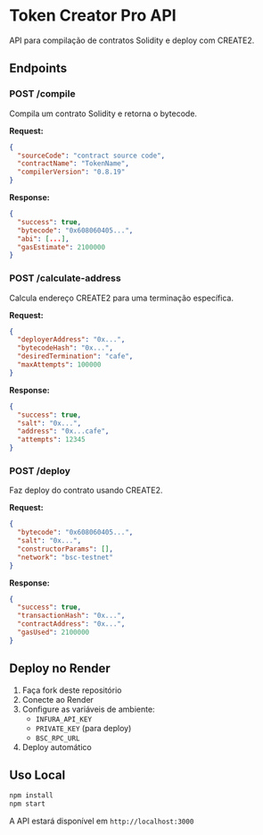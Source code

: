 # Token Creator Pro API

API para compilação de contratos Solidity e deploy com CREATE2.

## Endpoints

### POST /compile
Compila um contrato Solidity e retorna o bytecode.

**Request:**
```json
{
  "sourceCode": "contract source code",
  "contractName": "TokenName",
  "compilerVersion": "0.8.19"
}
```

**Response:**
```json
{
  "success": true,
  "bytecode": "0x608060405...",
  "abi": [...],
  "gasEstimate": 2100000
}
```

### POST /calculate-address
Calcula endereço CREATE2 para uma terminação específica.

**Request:**
```json
{
  "deployerAddress": "0x...",
  "bytecodeHash": "0x...",
  "desiredTermination": "cafe",
  "maxAttempts": 100000
}
```

**Response:**
```json
{
  "success": true,
  "salt": "0x...",
  "address": "0x...cafe",
  "attempts": 12345
}
```

### POST /deploy
Faz deploy do contrato usando CREATE2.

**Request:**
```json
{
  "bytecode": "0x608060405...",
  "salt": "0x...",
  "constructorParams": [],
  "network": "bsc-testnet"
}
```

**Response:**
```json
{
  "success": true,
  "transactionHash": "0x...",
  "contractAddress": "0x...",
  "gasUsed": 2100000
}
```

## Deploy no Render

1. Faça fork deste repositório
2. Conecte ao Render
3. Configure as variáveis de ambiente:
   - `INFURA_API_KEY`
   - `PRIVATE_KEY` (para deploy)
   - `BSC_RPC_URL`
4. Deploy automático

## Uso Local

```bash
npm install
npm start
```

A API estará disponível em `http://localhost:3000`

